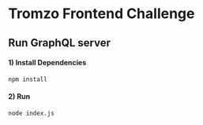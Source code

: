# Tromzo Frontend Challenge

## Run GraphQL server
#### 1) Install Dependencies
```
npm install
```
#### 2) Run
```
node index.js
```
